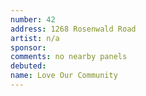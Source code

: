 ```yaml
---
number: 42
address: 1268 Rosenwald Road
artist: n/a
sponsor:
comments: no nearby panels
debuted:
name: Love Our Community
---
```

